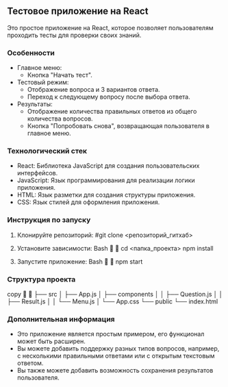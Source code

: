 ## Тестовое приложение на React

Это простое приложение на React, которое позволяет пользователям проходить тесты для проверки своих знаний.

### Особенности

* Главное меню:
    * Кнопка "Начать тест".
* Тестовый режим:
    * Отображение вопроса и 3 вариантов ответа.
    * Переход к следующему вопросу после выбора ответа.
* Результаты:
    * Отображение количества правильных ответов из общего количества вопросов.
    * Кнопка "Попробовать снова", возвращающая пользователя в главное меню.

### Технологический стек

* React:  Библиотека JavaScript для создания пользовательских интерфейсов.
* JavaScript:  Язык программирования для реализации логики приложения.
* HTML:  Язык разметки для создания структуры приложения.
* CSS:  Язык стилей для оформления приложения.

### Инструкция по запуску

1. Клонируйте репозиторий:
  #git clone <репозиторий_гитхаб>
       
2. Установите зависимости:
Bash


   cd <папка_проекта>
   npm install
   
3. Запустите приложение:
Bash


   npm start
   
### Структура проекта
copy


├── src
│   ├── App.js
│   ├── components
│   │   ├── Question.js
│   │   ├── Result.js
│   │   └── Menu.js
│   └── App.css
└── public
    └── index.html


### Дополнительная информация

* Это приложение является простым примером, его функционал может быть расширен.
* Вы можете добавить поддержку разных типов вопросов, например, с несколькими правильными ответами или с открытым текстовым ответом.
* Вы также можете добавить возможность сохранения результатов пользователя.
